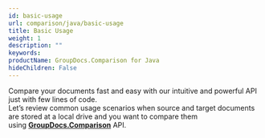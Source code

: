 ```yaml
---
id: basic-usage
url: comparison/java/basic-usage
title: Basic Usage
weight: 1
description: ""
keywords: 
productName: GroupDocs.Comparison for Java
hideChildren: False
---
```

Compare your documents fast and easy with our intuitive and powerful API just with few lines of code.  
Let’s review common usage scenarios when source and target documents are stored at a local drive and you want to compare them using **[GroupDocs.Comparison](https://products.groupdocs.com/comparison/java)** API.
